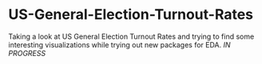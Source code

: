 # US-General-Election-Turnout-Rates
Taking a look at US General Election Turnout Rates and trying to find some interesting visualizations while trying out new packages for EDA.
*IN PROGRESS* 
